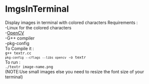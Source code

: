 # ImgsInTerminal

Display images in terminal with colored characters<br7>
Requirements :<br />
      -Linux for the colored characters<br />
      -<a href="http://opencv.org/">OpenCV</a><br />
      -G++ compiler<br />
      -pkg-config<br />
 To Compile it :<br />
  <code>g++ textr.cc `pkg-config --cflags --libs opencv` -o textr</code><br />
 To run :<br />
  <code>./textr image-name.png</code><br />
  (NOTE:Use small images else you need to resize the font size of your terminal)
